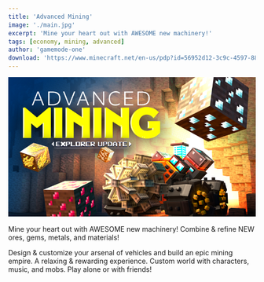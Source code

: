 ```yaml
---
title: 'Advanced Mining'
image: './main.jpg'
excerpt: 'Mine your heart out with AWESOME new machinery!'
tags: [economy, mining, advanced]
author: 'gamemode-one'
download: 'https://www.minecraft.net/en-us/pdp?id=56952d12-3c9c-4597-886d-b62f77202e27'
---
```


![Thumbnail](./main.jpg)

Mine your heart out with AWESOME new machinery! Combine & refine NEW ores, gems, metals, and materials!

Design & customize your arsenal of vehicles and build an epic mining empire. A relaxing & rewarding experience. Custom world with characters, music, and mobs. Play alone or with friends!
